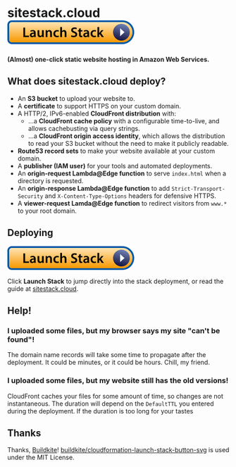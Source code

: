 # sitestack.cloud <a href="https://console.aws.amazon.com/cloudformation/home?region=us-east-1#/stacks/create/review?templateURL=https://s3.amazonaws.com/releases.sitestack.cloud/latest.cf.yml"><img src="website/cloudformation-launch-stack-button-svg/launch-stack.svg" /></a>

**(Almost) one-click static website hosting in Amazon Web Services.**



## What does sitestack.cloud deploy?

- An **S3 bucket** to upload your website to.
- A **certificate** to support HTTPS on your custom domain.
- A HTTP/2, IPv6-enabled **CloudFront distribution** with:
    - …a **CloudFront cache policy** with a configurable time-to-live, and allows cachebusting via query strings.
    - …a **CloudFront origin access identity**, which allows the distribution to read your S3 bucket without the need to make it publicly readable.
- **Route53 record sets** to make your website available at your custom domain.
- A **publisher (IAM user)** for your tools and automated deployments.
- An **origin-request Lambda@Edge function** to serve `index.html` when a directory is requested.
- An **origin-response Lambda@Edge function** to add `Strict-Transport-Security` and `X-Content-Type-Options` headers for defensive HTTPS.
- A **viewer-request Lamda@Edge function** to redirect visitors from `www.*` to your root domain.

## Deploying

<a href="https://console.aws.amazon.com/cloudformation/home?region=us-east-1#/stacks/create/review?templateURL=https://s3.amazonaws.com/releases.sitestack.cloud/latest.cf.yml"><img src="website/cloudformation-launch-stack-button-svg/launch-stack.svg" /></a>

Click **Launch Stack** to jump directly into the stack deployment, or read the guide at [sitestack.cloud](https://sitestack.cloud).

## Help!

### I uploaded some files, but my browser says my site "can't be found"!

The domain name records will take some time to propagate after the deployment. It could be minutes, or it could be hours. Chill, my friend.

### I uploaded some files, but my website still has the old versions!

CloudFront caches your files for some amount of time, so changes are not instantaneous. The duration will depend on the `DefaultTTL` you entered during the deployment. If the duration is too long for your tastes

## Thanks

Thanks, [Buildkite](https://github.com/buildkite)! [buildkite/cloudformation-launch-stack-button-svg](https://github.com/buildkite/cloudformation-launch-stack-button-svg) is used under the MIT License.
